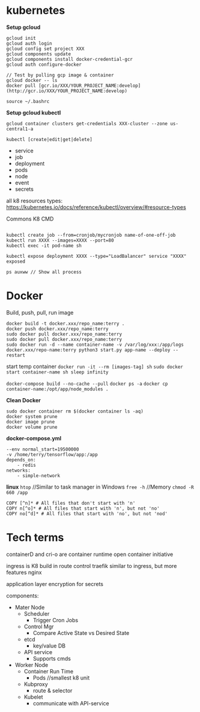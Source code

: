 # kubernetes
**Setup gcloud**

```
gcloud init
gcloud auth login
gcloud config set project XXX
gcloud components update
gcloud components install docker-credential-gcr  
gcloud auth configure-docker

// Test by pulling gcp image & container
gcloud docker -- ls
docker pull [gcr.io/XXX/YOUR_PROJECT_NAME:develop](http://gcr.io/XXX/YOUR_PROJECT_NAME:develop)

source ~/.bashrc 

```
**Setup gcloud kubectl**
```
gcloud container clusters get-credentials XXX-cluster --zone us-central1-a
```

`kubectl [create|edit|get|delete]`
- service
- job
- deployment
- pods
- node
- event
- secrets


all k8 resources types: https://kubernetes.io/docs/reference/kubectl/overview/#resource-types

Commons K8 CMD
```

kubectl create job --from=cronjob/mycronjob name-of-one-off-job
kubectl run XXXX --images=XXXX --port=80  
kubectl exec -it pod-name sh
  
kubectl expose deployment XXXX --type="LoadBalancer" service "XXXX" exposed  
  
ps auxww // Show all process
```
# Docker 

Build, push, pull, run image 
```
docker build -t docker.xxx/repo_name:terry . 
docker push docker.xxx/repo_name:terry 
sudo docker pull docker.xxx/repo_name:terry
sudo docker pull docker.xxx/repo_name:terry
sudo docker run -d --name container-name -v /var/log/xxx:/app/logs docker.xxx/repo-name:terry python3 start.py app-name --deploy --restart
```

start temp container
`docker run -it --rm [images-tag] sh`
`sudo docker start container-name sh sleep infinity`

`docker-compose build --no-cache --pull`
`docker ps -a`
`docker cp container-name:/opt/app/node_modules .`

**Clean Docker**
```
sudo docker container rm $(docker container ls -aq)
docker system prune
docker image prune
docker volume prune
```

**docker-compose.yml**
```
--env normal_start=19500000
-v /home/terry/tensorflow/app:/app
depends_on:
	- redis
networks:
	- simple-network
```

**linux**
`htop` //Similar to task manager in Windows 
`free -h` //Memory
`chmod -R 660 /app`
```
COPY [^n]* # All files that don't start with 'n'
COPY n[^o]* # All files that start with 'n', but not 'no' 
COPY no[^d]* # All files that start with 'no', but not 'nod'
```


# Tech terms
containerD and cri-o are container runtime
open container initiative


ingress is K8 build in route control traefik similar to ingress, but more features nginx

  
application layer encryption  for secrets

  
components:
- Mater Node
  - Scheduler
    - Trigger Cron Jobs
  - Control Mgr
    - Compare Active State vs Desired State
  - etcd
    - key/value DB
  - API service
    - Supports cmds
- Worker Node
  - Container Run Time
    - Pods //smallest k8 unit
  - Kubproxy
    - route & selector
  - Kubelet
    - communicate with API-service